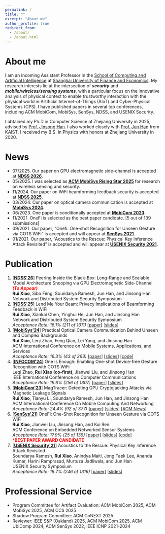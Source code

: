 ```yaml
---
permalink: /
title: ""
excerpt: "About me"
author_profile: true
redirect_from: 
  - /about/
  - /about.html
---
```


# About me

I am an incoming Assistant Professor in the [School of Computing and Artificial Intelligence](https://scai.sufe.edu.cn/) at [Shanghai University of Finance and Economics](https://english.sufe.edu.cn/). 
My research interests lie at the intersection of ***security*** and ***mobile/wireless/sensing systems***, with a particular focus on the innovative analysis of physical context to enable trustworthy interaction with the physical world in Artificial Internet-of-Things (AIoT) and Cyber-Physical Systems (CPS).
I have published papers in several top conferences, including ACM MobiCom, MobiSys, SenSys, NDSS, and USENIX Security. 

I obtained my Ph.D in Computer Science at Zhejiang University in 2025, advised by [Prof. Jinsong Han](https://person.zju.edu.cn/en/hanjinsong). I also worked closely with [Prof. Jun Han](http://www.junhan.org/) from KAIST. I received my B.S. in Physics with honors at Zhejiang University in 2020.

# News
- 07/2025. Our paper on GPU electromagnetic side-channel is accepted at **[NDSS 2026](https://www.ndss-symposium.org/ndss2026/)**.
- 05/2025. I was selected as **[ACM MobiSys Rising Star 2025](https://www.sigmobile.org/mobisys/2025/)** for research on wireless sensing and security.
- 11/2024. Our paper on WiFi beamforming feedback security is accepted at **[NDSS 2025](https://www.ndss-symposium.org/ndss2025/)**.
- 03/2024. Our paper on optical camera communication is accepted at **[MobiSys 2024](https://sigmobile.org/mobisys/2024/)**.
- 06/2023. One paper is conditionally accepted at **[MobiCom 2023](https://sigmobile.org/mobicom/2023/)**.
- 11/2021. OneFi is selected as the best paper candidate. [5 out of 139 submissions]
- 09/2021. Our paper, “Onefi: One-shot Recognition for Unseen Gesture via COTS WiFi” is accepted and will appear at **[SenSys 2021](https://sensys.acm.org/2021/)**.
- 01/2021. Our paper, “Acoustics to the Rescue: Physical Key Inference Attack Revisited” is accepted and will appear at **[USENIX Security 2021](https://www.usenix.org/conference/usenixsecurity21)**.

# Publication
1. [**[NDSS'26](https://www.ndss-symposium.org/ndss2026/)**] Peering Inside the Black-Box: Long-Range and Scalable Model Architecture Snooping via GPU Electromagnetic Side-Channel <span style="color:red"><strong><em>(To Appear)</em></strong></span>  
   **Rui Xiao**, Sibo Feng, Soundarya Ramesh, Jun Han, and Jinsong Han  
   Network and Distributed System Security Symposium  
1. [**[NDSS'25](https://www.ndss-symposium.org/ndss2025/)**] Lend Me Your Beam: Privacy Implications of Beamforming Feedback in WiFi  
   **Rui Xiao**, Xiankai Chen, Yinghui He, Jun Han, and Jinsong Han  
   Network and Distributed System Security Symposium  
   *Acceptance Rate: 16.1% (211 of 1311)* [[paper](https://ruixiao24.github.io/files/leakybeam-ndss25.pdf)] [[slides](https://ruixiao24.github.io/files/leakybeam-ndss-slides.pdf)]
1. [**[MobiSys'24](https://sigmobile.org/mobisys/2024/)**] Practical Optical Camera Communication Behind Unseen and Complex Backgrounds  
    **Rui Xiao**, Leqi Zhao, Feng Qian, Lei Yang, and Jinsong Han  
    ACM International Conference on Mobile Systems, Applications, and Services  
    *Acceptance Rate: 16.3% (43 of 263)* [[paper](https://ruixiao24.github.io/files/winklink-mobisys24.pdf)] [[slides](https://ruixiao24.github.io/files/winklink-mobisys-final.pdf)] [[code](https://github.com/ruixiao24/winklink-mobisys2024)]  
1. [**[INFOCOM'24](https://infocom2024.ieee-infocom.org/)**] One is Enough: Enabling One-shot Device-free Gesture Recognition with COTS WiFi  
    Leqi Zhao, **Rui Xiao (co-first)**, Jianwei Liu, and Jinsong Han  
    IEEE International Conference on Computer Communications  
    *Acceptance Rate: 19.6% (256 of 1307)* [[paper](https://ruixiao24.github.io/files/onesense-infocom24.pdf)] [[slides](https://ruixiao24.github.io/files/OneSense.pdf)]  
1. [**[MobiCom'23](https://sigmobile.org/mobicom/2023/)**] MagTracer: Detecting GPU Cryptojacking Attacks via Magnetic Leakage Signals  
    **Rui Xiao**, Tianyu Li, Soundarya Ramesh, Jun Han, and Jinsong Han  
    ACM International Conference On Mobile Computing And Networking  
    *Acceptance Rate: 24.4% (92 of 377)* [[paper](https://ruixiao24.github.io/files/magtracer-mobicom23.pdf)] [[slides](https://ruixiao24.github.io/files/MagTracer-mobicom23.pptx)] [[ACM News](https://cacm.acm.org/news/magnetic-sensors-pinpoint-gpu-cryptojacking-attacks)]  
1. [**[SenSys'21](https://sensys.acm.org/2021/)**] OneFi: One-Shot Recognition for Unseen Gesture via COTS WiFi  
    **Rui Xiao**, Jianwei Liu, Jinsong Han, and Kui Ren  
    ACM Conference on Embedded Networked Sensor Systems  
    *Acceptance Rate: 17.9% (25 of 139)* [[paper](https://ruixiao24.github.io/files/rui_onefi.pdf)] [[slides](https://ruixiao24.github.io/files/onefi-sensys21.pptx)] [[code](https://github.com/ruixiao24/onefi)]  
    <span style="color:red"> ***BEST PAPER AWARD CANDIDATE**</span>  
1. [**[USENIX Security'21](https://www.usenix.org/conference/usenixsecurity21)**] Acoustics to the Rescue: Physical Key Inference Attack Revisited  
    Soundarya Ramesh, **Rui Xiao**, Anindya Maiti, Jong Taek Lee, Ananda Kumar, Harini Ramprasad, Murtuza Jadliwala, and Jun Han  
    USENIX Security Symposium  
    *Acceptance Rate: 18.7% (246 of 1316)* [[paper](https://www.usenix.org/system/files/sec21fall-ramesh.pdf)] [[slides](https://www.usenix.org/system/files/sec21_slides_ramesh.pdf)] 

# Professional Service
- Program Committee for Artifact Evaluation: ACM MobiCom 2025, ACM MobiSys 2025, ACM CCS 2025
- Shadow Program Committee: ACM CoNEXT 2025
- Reviewer: IEEE S&P (Oakland) 2025, ACM MobiCom 2025, ACM UbiComp 2024, ACM SenSys 2022, IEEE ICNP 2021-2024
